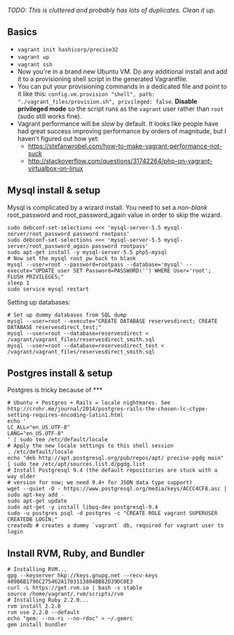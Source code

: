 _*TODO: This is cluttered and probably has lots of duplicates. Clean it up.*_

## Basics

- `vagrant init hashicorp/precise32`
- `vagrant up`
- `vagrant ssh`
- Now you're in a brand new Ubuntu VM. Do any additional install and add it to a provisioning shell script in the generated Vagrantfile.
- You can put your provisioning commands in a dedicated file and point to it like this: `config.vm.provision "shell", path: "./vagrant_files/provision.sh", privileged: false`. **Disable privileged mode** so the script runs as the `vagrant` user rather than `root` (sudo still works fine).
- Vagrant performance will be *slow* by default. It looks like people have had great success improving performance by orders of magnitude, but I haven't figured out how yet:
  - https://stefanwrobel.com/how-to-make-vagrant-performance-not-suck
  - http://stackoverflow.com/questions/31742264/php-on-vagrant-virtualbox-on-linux

## Mysql install & setup

Mysql is complicated by a wizard install. You need to set a *non-blank* root_password and root_password_again value in order to skip the wizard.

```
sudo debconf-set-selections <<< 'mysql-server-5.5 mysql-server/root_password password rootpass'
sudo debconf-set-selections <<< 'mysql-server-5.5 mysql-server/root_password_again password rootpass'
sudo apt-get install -y mysql-server-5.5 php5-mysql
# Now set the mysql root pw back to blank
mysql --user=root --password=rootpass --database='mysql' --execute="UPDATE user SET Password=PASSWORD('') WHERE User='root'; FLUSH PRIVILEGES;"
sleep 1
sudo service mysql restart
```

Setting up databases:

```
# Set up dummy databases from SQL dump
mysql --user=root --execute="CREATE DATABASE reservesdirect; CREATE DATABASE reservesdirect_test;"
mysql --user=root --database=reservesdirect < /vagrant/vagrant_files/reservesdirect_smith.sql
mysql --user=root --database=reservesdirect_test < /vagrant/vagrant_files/reservesdirect_smith.sql
```

## Postgres install & setup

Postgres is tricky because of ***

```
# Ubuntu + Postgres + Rails = locale nightmares. See http://crohr.me/journal/2014/postgres-rails-the-chosen-lc-ctype-setting-requires-encoding-latin1.html
echo '
LC_ALL="en_US.UTF-8"
LANG="en_US.UTF-8"
' | sudo tee /etc/default/locale
# Apply the new locale settings to this shell session
. /etc/default/locale
echo "deb http://apt.postgresql.org/pub/repos/apt/ precise-pgdg main" | sudo tee /etc/apt/sources.list.d/pgdg.list
# Install Postgresql 9.4 (the default repositories are stuck with a way older
# version for now; we need 9.4+ for JSON data type support)
wget --quiet -O - https://www.postgresql.org/media/keys/ACCC4CF8.asc | sudo apt-key add -
sudo apt-get update
sudo apt-get -y install libpq-dev postgresql-9.4
sudo -u postgres psql -d postgres -c "CREATE ROLE vagrant SUPERUSER CREATEDB LOGIN;"
createdb # creates a dummy `vagrant` db, required for vagrant user to login
```

## Install RVM, Ruby, and Bundler

```
# Installing RVM...
gpg --keyserver hkp://keys.gnupg.net --recv-keys 409B6B1796C275462A1703113804BB82D39DC0E3
curl -L https://get.rvm.io | bash -s stable
source /home/vagrant/.rvm/scripts/rvm
# Installing Ruby 2.2.0...
rvm install 2.2.0
rvm use 2.2.0 --default
echo "gem: --no-ri --no-rdoc" > ~/.gemrc
gem install bundler
```
